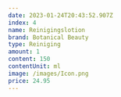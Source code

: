 ```yaml
---
date: 2023-01-24T20:43:52.907Z
index: 4
name: Reinigingslotion
brand: Botanical Beauty
type: Reiniging
amount: 1
content: 150
contentUnit: ml
image: /images/Icon.png
price: 24.95
---
```

